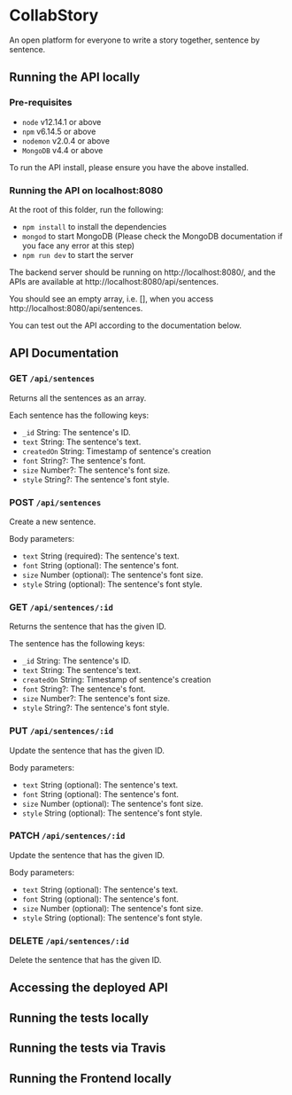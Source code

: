 # CollabStory

An open platform for everyone to write a story together, sentence by sentence.

## Running the API locally

### Pre-requisites
- `node` v12.14.1 or above
- `npm` v6.14.5 or above
- `nodemon` v2.0.4 or above
- `MongoDB` v4.4 or above

To run the API install, please ensure you have the above installed.

### Running the API on localhost:8080
At the root of this folder, run the following:
- `npm install` to install the dependencies
- `mongod` to start MongoDB (Please check the MongoDB documentation if you face any error at this step)
- `npm run dev` to start the server

The backend server should be running on http://localhost:8080/, and the APIs are available at http://localhost:8080/api/sentences.

You should see an empty array, i.e. [], when you access http://localhost:8080/api/sentences.

You can test out the API according to the documentation below.

## API Documentation

### GET `/api/sentences`
Returns all the sentences as an array.

Each sentence has the following keys:
- `_id` String: The sentence's ID.
- `text` String: The sentence's text.
- `createdOn` String: Timestamp of sentence's creation
- `font` String?: The sentence's font.
- `size` Number?: The sentence's font size.
- `style` String?: The sentence's font style.

### POST `/api/sentences`
Create a new sentence.

Body parameters:
- `text` String (required): The sentence's text.
- `font` String (optional): The sentence's font.
- `size` Number (optional): The sentence's font size.
- `style` String (optional): The sentence's font style.

### GET `/api/sentences/:id`
Returns the sentence that has the given ID.

The sentence has the following keys:
- `_id` String: The sentence's ID.
- `text` String: The sentence's text.
- `createdOn` String: Timestamp of sentence's creation
- `font` String?: The sentence's font.
- `size` Number?: The sentence's font size.
- `style` String?: The sentence's font style.

### PUT `/api/sentences/:id`
Update the sentence that has the given ID.

Body parameters:
- `text` String (optional): The sentence's text.
- `font` String (optional): The sentence's font.
- `size` Number (optional): The sentence's font size.
- `style` String (optional): The sentence's font style.

### PATCH `/api/sentences/:id`
Update the sentence that has the given ID.

Body parameters:
- `text` String (optional): The sentence's text.
- `font` String (optional): The sentence's font.
- `size` Number (optional): The sentence's font size.
- `style` String (optional): The sentence's font style.

### DELETE `/api/sentences/:id`
Delete the sentence that has the given ID.

## Accessing the deployed API

## Running the tests locally

## Running the tests via Travis

## Running the Frontend locally
